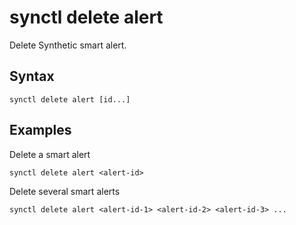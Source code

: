 # synctl delete alert

Delete Synthetic smart alert.

## Syntax
```
synctl delete alert [id...] 
```

## Examples

Delete a smart alert
```
synctl delete alert <alert-id>
```

Delete several smart alerts
```
synctl delete alert <alert-id-1> <alert-id-2> <alert-id-3> ...
```
